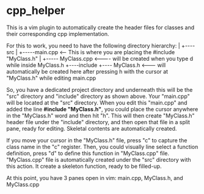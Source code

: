 # cpp_helper
This is a vim plugin to automatically create the header files for classes and their corresponding cpp implementation.

For this to work, you need to have the following directory hierarchy:
<Project Name>
    |
    +----src
    |     +-----main.cpp <-- This is where you are placing the #include "MyClass.h"
    |     +----- MyClass.cpp  <---- will be created when you type <leader>d while inside MyClass.h
    +----include
    +---- MyClass.h  <--- will automatically be created here after pressing <leader>h with the cursor at "MyClass.h" while editing main.cpp
    
So, you have a dedicated project directory and underneath this will be the "src" directory and "include" directory as shown above. Your
"main.cpp" will be located at the "src" directory. When you edit this "main.cpp" and added the line **#include "MyClass.h"**, you could
place the cursor anywhere in the "MyClass.h" word and then hit "<leader>h". This will then create "MyClass.h" header file under the "include"
directory, and then open that file in a split pane, ready for editing. Skeletal contents are automatically created.
    
If you move your cursor in the "MyClass.h" file, press "<leader>c" to capture the class name in the "c" register. Then, you could visually 
line select a function definition, press "<leader>d" to define this function in "MyClass.cpp" file. "MyClass.cpp" file is automatically created
under the "src" directory with this action. It create a skeleton function, ready to be filled-up.
  
  At this point, you have 3 panes open in vim: main.cpp, MyClass.h, and MyClass.cpp
